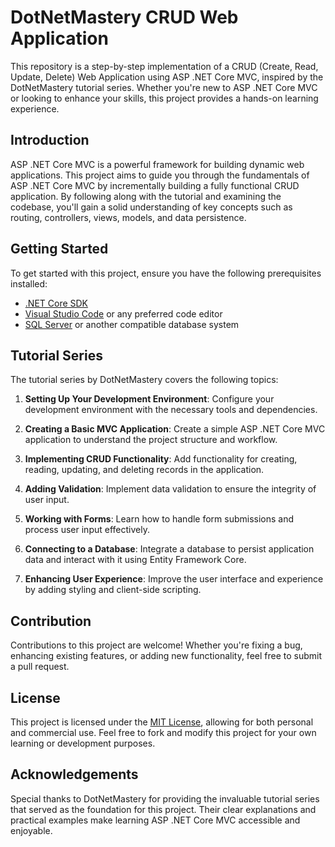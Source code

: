 # DotNetMastery CRUD Web Application

This repository is a step-by-step implementation of a CRUD (Create, Read, Update, Delete) Web Application using ASP .NET Core MVC, inspired by the DotNetMastery tutorial series. Whether you're new to ASP .NET Core MVC or looking to enhance your skills, this project provides a hands-on learning experience.

## Introduction

ASP .NET Core MVC is a powerful framework for building dynamic web applications. This project aims to guide you through the fundamentals of ASP .NET Core MVC by incrementally building a fully functional CRUD application. By following along with the tutorial and examining the codebase, you'll gain a solid understanding of key concepts such as routing, controllers, views, models, and data persistence.

## Getting Started

To get started with this project, ensure you have the following prerequisites installed:

- [.NET Core SDK](https://dotnet.microsoft.com/download)
- [Visual Studio Code](https://code.visualstudio.com/) or any preferred code editor
- [SQL Server](https://www.microsoft.com/en-us/sql-server/sql-server-downloads) or another compatible database system

## Tutorial Series

The tutorial series by DotNetMastery covers the following topics:

1. **Setting Up Your Development Environment**: Configure your development environment with the necessary tools and dependencies.

2. **Creating a Basic MVC Application**: Create a simple ASP .NET Core MVC application to understand the project structure and workflow.

3. **Implementing CRUD Functionality**: Add functionality for creating, reading, updating, and deleting records in the application.

4. **Adding Validation**: Implement data validation to ensure the integrity of user input.

5. **Working with Forms**: Learn how to handle form submissions and process user input effectively.

6. **Connecting to a Database**: Integrate a database to persist application data and interact with it using Entity Framework Core.

7. **Enhancing User Experience**: Improve the user interface and experience by adding styling and client-side scripting.

## Contribution

Contributions to this project are welcome! Whether you're fixing a bug, enhancing existing features, or adding new functionality, feel free to submit a pull request.

## License

This project is licensed under the [MIT License](LICENSE), allowing for both personal and commercial use. Feel free to fork and modify this project for your own learning or development purposes.

## Acknowledgements

Special thanks to DotNetMastery for providing the invaluable tutorial series that served as the foundation for this project. Their clear explanations and practical examples make learning ASP .NET Core MVC accessible and enjoyable.
